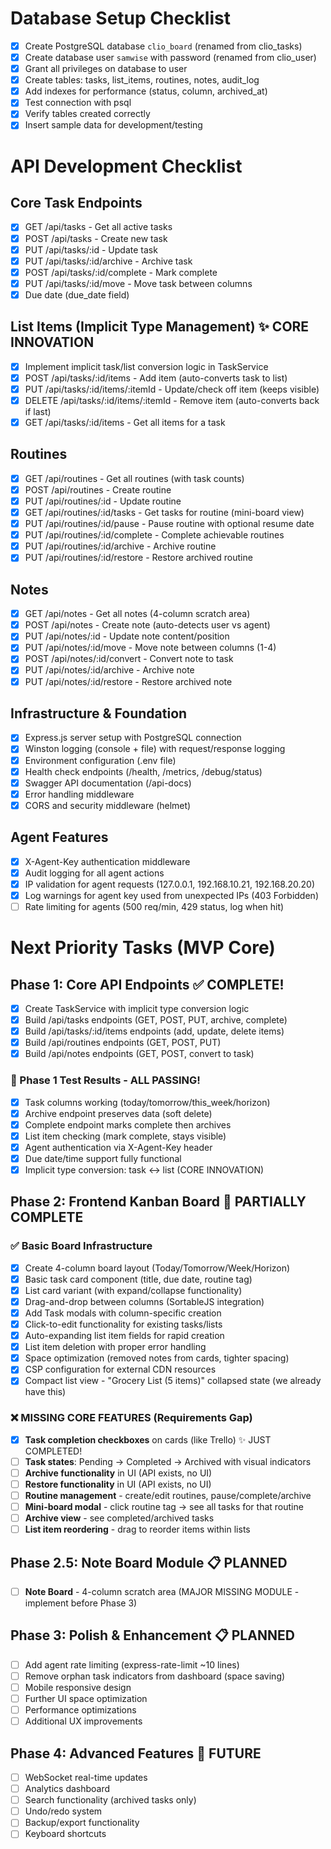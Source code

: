 # Database Setup Checklist

- [x] Create PostgreSQL database `clio_board` (renamed from clio_tasks)
- [x] Create database user `samwise` with password (renamed from clio_user)  
- [x] Grant all privileges on database to user
- [x] Create tables: tasks, list_items, routines, notes, audit_log
- [x] Add indexes for performance (status, column, archived_at)
- [x] Test connection with psql
- [x] Verify tables created correctly
- [x] Insert sample data for development/testing

# API Development Checklist

## Core Task Endpoints
- [x] GET /api/tasks - Get all active tasks
- [x] POST /api/tasks - Create new task  
- [x] PUT /api/tasks/:id - Update task
- [x] PUT /api/tasks/:id/archive - Archive task
- [x] POST /api/tasks/:id/complete - Mark complete
- [x] PUT /api/tasks/:id/move - Move task between columns
- [x] Due date (due_date field)

## List Items (Implicit Type Management) ✨ CORE INNOVATION
- [x] Implement implicit task/list conversion logic in TaskService
- [x] POST /api/tasks/:id/items - Add item (auto-converts task to list)
- [x] PUT /api/tasks/:id/items/:itemId - Update/check off item (keeps visible)
- [x] DELETE /api/tasks/:id/items/:itemId - Remove item (auto-converts back if last)
- [x] GET /api/tasks/:id/items - Get all items for a task

## Routines
- [x] GET /api/routines - Get all routines (with task counts)
- [x] POST /api/routines - Create routine
- [x] PUT /api/routines/:id - Update routine
- [x] GET /api/routines/:id/tasks - Get tasks for routine (mini-board view)
- [x] PUT /api/routines/:id/pause - Pause routine with optional resume date
- [x] PUT /api/routines/:id/complete - Complete achievable routines
- [x] PUT /api/routines/:id/archive - Archive routine
- [x] PUT /api/routines/:id/restore - Restore archived routine

## Notes
- [x] GET /api/notes - Get all notes (4-column scratch area)
- [x] POST /api/notes - Create note (auto-detects user vs agent)
- [x] PUT /api/notes/:id - Update note content/position
- [x] PUT /api/notes/:id/move - Move note between columns (1-4)
- [x] POST /api/notes/:id/convert - Convert note to task
- [x] PUT /api/notes/:id/archive - Archive note
- [x] PUT /api/notes/:id/restore - Restore archived note

## Infrastructure & Foundation
- [x] Express.js server setup with PostgreSQL connection
- [x] Winston logging (console + file) with request/response logging
- [x] Environment configuration (.env file)
- [x] Health check endpoints (/health, /metrics, /debug/status)
- [x] Swagger API documentation (/api-docs)
- [x] Error handling middleware
- [x] CORS and security middleware (helmet)

## Agent Features
- [x] X-Agent-Key authentication middleware
- [x] Audit logging for all agent actions
- [x] IP validation for agent requests (127.0.0.1, 192.168.10.21, 192.168.20.20)
- [x] Log warnings for agent key used from unexpected IPs (403 Forbidden)
- [ ] Rate limiting for agents (500 req/min, 429 status, log when hit)

# Next Priority Tasks (MVP Core)

## Phase 1: Core API Endpoints ✅ COMPLETE!
- [x] Create TaskService with implicit type conversion logic
- [x] Build /api/tasks endpoints (GET, POST, PUT, archive, complete)
- [x] Build /api/tasks/:id/items endpoints (add, update, delete items)
- [x] Build /api/routines endpoints (GET, POST, PUT)
- [x] Build /api/notes endpoints (GET, POST, convert to task)

### 🎯 Phase 1 Test Results - ALL PASSING!
- [x] Task columns working (today/tomorrow/this_week/horizon)
- [x] Archive endpoint preserves data (soft delete)
- [x] Complete endpoint marks complete then archives
- [x] List item checking (mark complete, stays visible)
- [x] Agent authentication via X-Agent-Key header
- [x] Due date/time support fully functional
- [x] Implicit type conversion: task ↔ list (CORE INNOVATION)

## Phase 2: Frontend Kanban Board 🚧 PARTIALLY COMPLETE

### ✅ Basic Board Infrastructure
- [x] Create 4-column board layout (Today/Tomorrow/Week/Horizon)
- [x] Basic task card component (title, due date, routine tag)
- [x] List card variant (with expand/collapse functionality)
- [x] Drag-and-drop between columns (SortableJS integration)
- [x] Add Task modals with column-specific creation
- [x] Click-to-edit functionality for existing tasks/lists
- [x] Auto-expanding list item fields for rapid creation
- [x] List item deletion with proper error handling
- [x] Space optimization (removed notes from cards, tighter spacing)
- [x] CSP configuration for external CDN resources
- [x] Compact list view - "Grocery List (5 items)" collapsed state (we already have this)

### ❌ MISSING CORE FEATURES (Requirements Gap)
- [x] **Task completion checkboxes** on cards (like Trello) ✨ JUST COMPLETED!
- [ ] **Task states**: Pending → Completed → Archived with visual indicators
- [ ] **Archive functionality** in UI (API exists, no UI)
- [ ] **Restore functionality** in UI (API exists, no UI)
- [ ] **Routine management** - create/edit routines, pause/complete/archive
- [ ] **Mini-board modal** - click routine tag → see all tasks for that routine
- [ ] **Archive view** - see completed/archived tasks
- [ ] **List item reordering** - drag to reorder items within lists

## Phase 2.5: Note Board Module 📋 PLANNED
- [ ] **Note Board** - 4-column scratch area (MAJOR MISSING MODULE - implement before Phase 3)

## Phase 3: Polish & Enhancement 📋 PLANNED
- [ ] Add agent rate limiting (express-rate-limit ~10 lines)
- [ ] Remove orphan task indicators from dashboard (space saving)
- [ ] Mobile responsive design
- [ ] Further UI space optimization
- [ ] Performance optimizations
- [ ] Additional UX improvements

## Phase 4: Advanced Features 🔮 FUTURE
- [ ] WebSocket real-time updates 
- [ ] Analytics dashboard
- [ ] Search functionality (archived tasks only)
- [ ] Undo/redo system
- [ ] Backup/export functionality
- [ ] Keyboard shortcuts